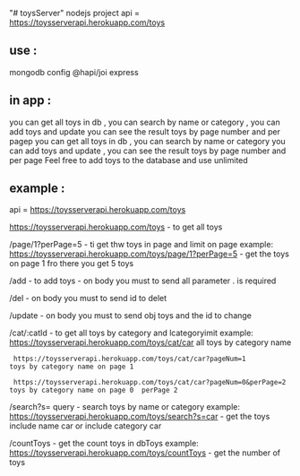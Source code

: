 "# toysServer" nodejs project
api = https://toysserverapi.herokuapp.com/toys

##  use :
mongodb
config
@hapi/joi
express


## in app :
you can get all toys in db , you can search by name or category , you can add toys and update
you can see the result toys by page number and per pagep
you can get all toys in db , you can search by name or category
you can add toys and update , you can see the result toys by page number and per page
Feel free to add toys to the database and use unlimited


##    example  :
 api =  https://toysserverapi.herokuapp.com/toys
 
 https://toysserverapi.herokuapp.com/toys  - to get all toys 


 /page/1?perPage=5  - ti get thw toys in page  and limit on page   example:
https://toysserverapi.herokuapp.com/toys/page/1?perPage=5  - get the toys on page 1 fro there you get 5 toys 

 /add               - to add toys   - on body  you must to send all parameter . is required

 /del               - on body you  must to send  id  to delet  

 /update            - on body you must to send  obj toys and the id to change   

 /cat/:catId        - to get all toys by category and lcategoryimit example: 
     https://toysserverapi.herokuapp.com/toys/cat/car                     all toys by category name

     https://toysserverapi.herokuapp.com/toys/cat/car?pageNum=1          toys by category name on page 1

     https://toysserverapi.herokuapp.com/toys/cat/car?pageNum=0&perPage=2  toys by category name on page 0  perPage 2


 /search?s= query   - search    toys by name or category   example:
   https://toysserverapi.herokuapp.com/toys/search?s=car  - get the toys include name car  or include category car

 
 /countToys         - get the count toys in dbToys   example:
   https://toysserverapi.herokuapp.com/toys/countToys    - get the number of toys 
